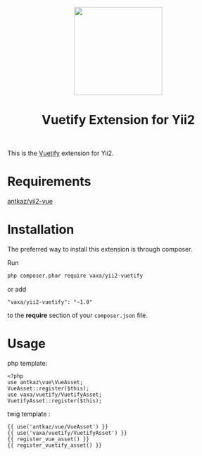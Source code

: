 <p align="center">
    <a href="//vuetifyjs.com" target="_blank" rel="external">
        <img src="https://cdn.vuetifyjs.com/images/logos/v-alt.svg" width="200" />
    </a>
    <h1 align="center">Vuetify Extension for Yii2</h1>
    <br>
</p>

This is the <a href="//vuetifyjs.com" target="_blank">Vuetify</a> extension for Yii2.

# Requirements
<a href="//github.com/antkaz/yii2-vue" target="_blank" rel="external">antkaz/yii2-vue</a>

# Installation

The preferred way to install this extension is through composer.

Run

```bash
php composer.phar require vaxa/yii2-vuetify
```

or add

```
"vaxa/yii2-vuetify": "~1.0"
```

to the **require** section of your `composer.json` file.


# Usage 

php template:
```
<?php
use antkaz\vue\VueAsset;
VueAsset::register($this);
use vaxa/vuetify/VuetifyAsset;
VuetifyAsset::register($this);
```

twig template :
```
{{ use('antkaz/vue/VueAsset') }}
{{ use('vaxa/vuetify/VuetifyAsset') }}
{{ register_vue_asset() }}
{{ register_vuetify_asset() }}
```

